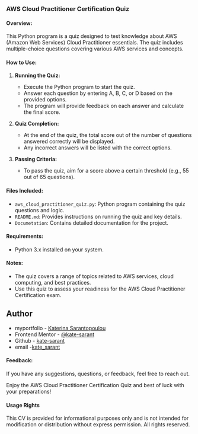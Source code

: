 ### AWS Cloud Practitioner Certification Quiz

#### Overview:
This Python program is a quiz designed to test knowledge about AWS (Amazon Web Services) Cloud Practitioner essentials. The quiz includes multiple-choice questions covering various AWS services and concepts.

#### How to Use:
1. **Running the Quiz:**
   - Execute the Python program to start the quiz.
   - Answer each question by entering A, B, C, or D based on the provided options.
   - The program will provide feedback on each answer and calculate the final score.

2. **Quiz Completion:**
   - At the end of the quiz, the total score out of the number of questions answered correctly will be displayed.
   - Any incorrect answers will be listed with the correct options.

3. **Passing Criteria:**
   - To pass the quiz, aim for a score above a certain threshold (e.g., 55 out of 65 questions).

#### Files Included:
- `aws_cloud_practitioner_quiz.py`: Python program containing the quiz questions and logic.
- `README.md`: Provides instructions on running the quiz and key details.
- `Documetation`: Contains detailed documentation for the project.

#### Requirements:
- Python 3.x installed on your system.

#### Notes:
- The quiz covers a range of topics related to AWS services, cloud computing, and best practices.
- Use this quiz to assess your readiness for the AWS Cloud Practitioner Certification exam.

## Author
- myportfolio - [Katerina Sarantopoulou](https://myportfolio-katesarant.netlify.app/)
- Frontend Mentor - [@kate-sarant](https://www.frontendmentor.io/profile/kate-sarant)
- Github - [kate-sarant](https://github.com/kate-sarant)
- email -[kate_sarant](mailto:kate_sarant@yahoo.gr?subject=[GitHub]%20Source%20Han%20Sans)

#### Feedback:
If you have any suggestions, questions, or feedback, feel free to reach out.

Enjoy the AWS Cloud Practitioner Certification Quiz and best of luck with your preparations!

#### Usage Rights
This CV is provided for informational purposes only and is not intended for modification or distribution without express permission. All rights reserved.
